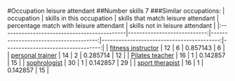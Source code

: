 #Occupation leisure attendant
##Number skills 7
###Similar occupations:
| occupation                                  |   skills in this occupation |   skills that match leisure attendant |   percentage match with leisure attendant |   skills not in leisure attendant |
|:--------------------------------------------|----------------------------:|--------------------------------------:|------------------------------------------:|----------------------------------:|
| [fitness instructor](fitness_instructor.md) |                          12 |                                     6 |                                  0.857143 |                                 6 |
| [personal trainer](personal_trainer.md)     |                          14 |                                     2 |                                  0.285714 |                                12 |
| [Pilates teacher](Pilates_teacher.md)       |                          16 |                                     1 |                                  0.142857 |                                15 |
| [sophrologist](sophrologist.md)             |                          30 |                                     1 |                                  0.142857 |                                29 |
| [sport therapist](sport_therapist.md)       |                          16 |                                     1 |                                  0.142857 |                                15 |
